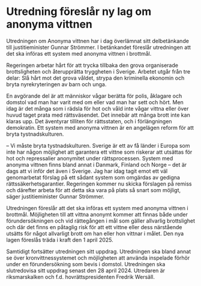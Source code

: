# Utredning föreslår ny lag om anonyma vittnen

Utredningen om Anonyma vittnen har i dag överlämnat sitt delbetänkande till justitieminister Gunnar Strömmer. I betänkandet föreslår utredningen att det ska införas ett system med anonyma vittnen i brottmål.

Regeringen arbetar hårt för att trycka tillbaka den grova organiserade brottsligheten och återupprätta tryggheten i Sverige. Arbetet utgår från tre delar: Slå hårt mot det grova våldet, strypa den kriminella ekonomin och bryta nyrekryteringen av barn och unga.

En avgörande del är att människor vågar berätta för polis, åklagare och domstol vad man har varit med om eller vad man har sett och hört. Men idag är det många som i rädsla för hot och våld inte vågar vittna eller över huvud taget prata med rättsväsendet. Det innebär att många brott inte kan klaras upp. Det äventyrar tilliten för rättsstaten, och i förlängningen demokratin. Ett system med anonyma vittnen är en angelägen reform för att bryta tystnadskulturen.

– Vi måste bryta tystnadskulturen. Sverige är ett av få länder i Europa som inte har någon möjlighet att garantera ett vittne som riskerar att utsättas för hot och repressalier anonymitet under rättsprocessen. System med anonyma vittnen finns bland annat i Danmark, Finland och Norge – det är dags att vi inför det även i Sverige. Jag har idag tagit emot ett väl genomarbetat förslag på ett sådant system som omgärdas av gedigna rättssäkerhetsgarantier. Regeringen kommer nu skicka förslagen på remiss och därefter arbeta för att detta ska vara på plats så snart som möjligt, säger justitieminister Gunnar Strömmer.

Utredningen föreslår att det ska införas ett system med anonyma vittnen i brottmål. Möjligheten till att vittna anonymt kommer att finnas både under förundersökningen och vid rättegången i mål som gäller allvarlig brottslighet och där det finns en påtaglig risk för att ett vittne eller dess närstående utsätts för något allvarligt brott om han eller hon vittnar i målet. Den nya lagen föreslås träda i kraft den 1 april 2025.

Samtidigt fortsätter utredningen sitt uppdrag. Utredningen ska bland annat se över kronvittnessystemet och möjligheten att använda inspelade förhör under en förundersökning som bevis i domstol. Utredningen ska slutredovisa sitt uppdrag senast den 28 april 2024. Utredaren är riksmarskalken och f.d. hovrättspresidenten Fredrik Wersäll.
